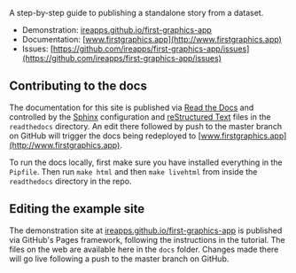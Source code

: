 A step-by-step guide to publishing a standalone story from a dataset.

* Demonstration: [ireapps.github.io/first-graphics-app](https://ireapps.github.io/first-graphics-app/)
* Documentation: [www.firstgraphics.app](http://www.firstgraphics.app)
* Issues: [https://github.com/ireapps/first-graphics-app/issues](https://github.com/ireapps/first-graphics-app/issues)

## Contributing to the docs

The documentation for this site is published via [Read the Docs](https://readthedocs.org/) and controlled by the [Sphinx](https://www.sphinx-doc.org/en/master/) configuration and [reStructured Text](https://docutils.sourceforge.io/rst.html) files in the `readthedocs` directory. An edit there followed by push to the master branch on GitHub will trigger the docs being redeployed to [www.firstgraphics.app](http://www.firstgraphics.app).

To run the docs locally, first make sure you have installed everything in the `Pipfile`. Then run `make html` and then `make livehtml` from inside the `readthedocs` directory in the repo.

## Editing the example site

The demonstration site at [ireapps.github.io/first-graphics-app](https://ireapps.github.io/first-graphics-app/) is published via GitHub's Pages framework, following the instructions in the tutorial. The files on the web are available here in the `docs` folder. Changes made there will go live following a push to the master branch on GitHub.
